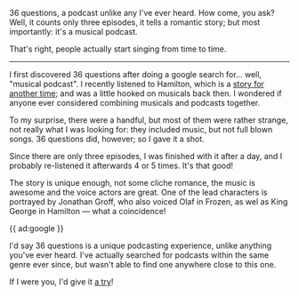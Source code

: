 36 questions, a podcast unlike any I've ever heard. How come, you ask? 
Well, it counts only three episodes, it tells a romantic story; but most importantly: it's a musical podcast.

That's right, people actually start singing from time to time.

---

I first discovered 36 questions after doing a google search for… well, "musical podcast". I recently listened to Hamilton, which is a [story for another time](/review/revolutions); and was a little hooked on musicals back then. I wondered if anyone ever considered combining musicals and podcasts together.

To my surprise, there were a handful, but most of them were rather strange, not really what I was looking for: they included music, but not full blown songs. 36 questions did, however; so I gave it a shot.

Since there are only three episodes, I was finished with it after a day, and I probably re-listened it afterwards 4 or 5 times. It's that good! 

The story is unique enough, not some cliche romance, the music is awesome and the voice actors are great. One of the lead characters is portrayed by Jonathan Groff, who also voiced Olaf in Frozen, as wel as King George in Hamilton — what a coincidence!

{{ ad:google }}

I'd say 36 questions is a unique podcasting experience, unlike anything you've ever heard. I've actually searched for podcasts within the same genre ever since, but wasn't able to find one anywhere close to this one.

If I were you, I'd give it [a try](https://twoupproductions.com/36-questions/podcast)!  
